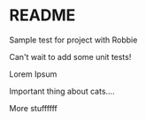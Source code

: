 # README

Sample test for project with Robbie

Can't wait to add some unit tests!

Lorem Ipsum

Important thing about cats....

More stuffffff
